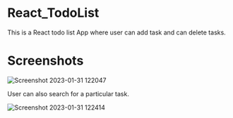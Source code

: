 # React_TodoList
This is a React  todo list App where user can add task and can delete tasks.
# Screenshots

![Screenshot 2023-01-31 122047](https://user-images.githubusercontent.com/93525285/215687606-c1d8a2be-6dcc-4a73-a54f-e0a040f57337.png)

User can also search for a particular task.

![Screenshot 2023-01-31 122414](https://user-images.githubusercontent.com/93525285/215688145-ca503c47-ca3d-4b72-8dcb-9e348aeaaf2c.png)
